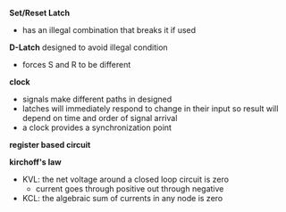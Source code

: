 **Set/Reset Latch**
- has an illegal combination that breaks it if used

**D-Latch** designed to avoid illegal condition
- forces S and R to be different


**clock**
- signals make different paths in designed
- latches will immediately respond to change in their input so result will depend on time and order of signal arrival
- a clock provides a synchronization point

**register based circuit**

**kirchoff's law**
- KVL: the net voltage around a closed loop circuit is zero
  - current goes through positive out through negative
- KCL: the algebraic sum of currents in any node is zero

